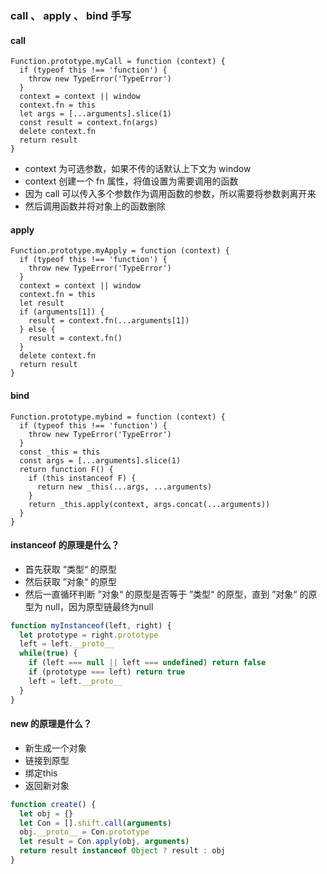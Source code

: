 ### call 、 apply 、 bind 手写


#### call

```js{4}
Function.prototype.myCall = function (context) {
  if (typeof this !== 'function') {
    throw new TypeError('TypeError')
  }
  context = context || window
  context.fn = this
  let args = [...arguments].slice(1)
  const result = context.fn(args)
  delete context.fn
  return result
}

```

- context 为可选参数，如果不传的话默认上下文为 window
- context 创建一个 fn 属性，将值设置为需要调用的函数
- 因为 call 可以传入多个参数作为调用函数的参数，所以需要将参数剥离开来
- 然后调用函数并将对象上的函数删除



#### apply

```js{4}
Function.prototype.myApply = function (context) {
  if (typeof this !== 'function') {
    throw new TypeError('TypeError')
  }
  context = context || window
  context.fn = this
  let result
  if (arguments[1]) {
    result = context.fn(...arguments[1])
  } else {
    result = context.fn()
  }
  delete context.fn
  return result
}

```



#### bind

```js{4}
Function.prototype.mybind = function (context) {
  if (typeof this !== 'function') {
    throw new TypeError('TypeError')
  }
  const _this = this
  const args = [...arguments].slice(1)
  return function F() {
    if (this instanceof F) {
      return new _this(...args, ...arguments)
    }
    return _this.apply(context, args.concat(...arguments))
  }
}

```

#### instanceof 的原理是什么？

- 首先获取 “类型“ 的原型
- 然后获取 ”对象“ 的原型
- 然后一直循环判断 ”对象“ 的原型是否等于 ”类型“ 的原型，直到 ”对象“ 的原型为 null，因为原型链最终为null
```js
function myInstanceof(left, right) {
  let prototype = right.prototype
  left = left.__proto__
  while(true) {
    if (left === null || left === undefined) return false
    if (prototype === left) return true
    left = left.__proto__
  }
}
```

#### new 的原理是什么？
- 新生成一个对象
- 链接到原型
- 绑定this
- 返回新对象

```js
function create() {
  let obj = {}
  let Con = [].shift.call(arguments)
  obj.__proto__ = Con.prototype
  let result = Con.apply(obj, arguments)
  return result instanceof Object ? result : obj
}
```
